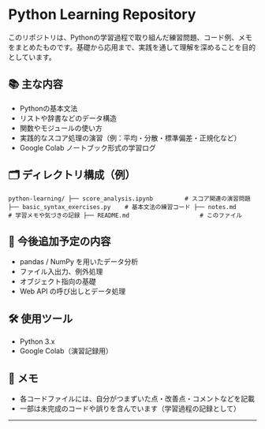 # Python Learning Repository

このリポジトリは、Pythonの学習過程で取り組んだ練習問題、コード例、メモをまとめたものです。基礎から応用まで、実践を通して理解を深めることを目的としています。

## 📚 主な内容

- Pythonの基本文法
- リストや辞書などのデータ構造
- 関数やモジュールの使い方
- 実践的なスコア処理の演習（例：平均・分散・標準偏差・正規化など）
- Google Colab ノートブック形式の学習ログ

## 🗂️ ディレクトリ構成（例）
```
python-learning/ ├── score_analysis.ipynb         # スコア関連の演習問題 ├── basic_syntax_exercises.py    # 基本文法の練習コード ├── notes.md                     # 学習メモや気づきの記録 ├── README.md                    # このファイル
```

## 🚀 今後追加予定の内容

- pandas / NumPy を用いたデータ分析
- ファイル入出力、例外処理
- オブジェクト指向の基礎
- Web API の呼び出しとデータ処理

## 🛠 使用ツール

- Python 3.x
- Google Colab（演習記録用）

## 💬 メモ

- 各コードファイルには、自分がつまずいた点・改善点・コメントなどを記載
- 一部は未完成のコードや誤りを含んでいます（学習過程の記録として）

---